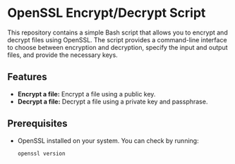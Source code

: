 # OpenSSL Encrypt/Decrypt Script

This repository contains a simple Bash script that allows you to encrypt and decrypt files using OpenSSL. The script provides a command-line interface to choose between encryption and decryption, specify the input and output files, and provide the necessary keys.

## Features

- **Encrypt a file:** Encrypt a file using a public key.
- **Decrypt a file:** Decrypt a file using a private key and passphrase.

## Prerequisites

- OpenSSL installed on your system. You can check by running:
  ```bash
  openssl version
